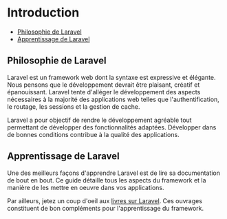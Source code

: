 # Introduction

- [Philosophie de Laravel](#laravel-philosophy)
- [Apprentissage de Laravel](#learning-laravel)

<a name="laravel-philosophy"></a>
## Philosophie de Laravel

Laravel est un framework web dont la syntaxe est expressive et élégante. Nous pensons que le développement devrait être plaisant, créatif et épanouissant. Laravel tente d'alléger le développement des aspects nécessaires à la majorité des  applications web telles que l'authentification, le routage, les sessions et la gestion de cache.

Laravel a pour objectif de rendre le développement agréable tout permettant de développer des fonctionnalités adaptées. Développer dans de bonnes conditions contribue à la qualité des applications.

<a name="learning-laravel"></a>
## Apprentissage de Laravel

Une des meilleurs façons d'apprendre Laravel est de lire sa documentation de bout en bout. Ce guide détaille tous les aspects du framework et la manière de les mettre en oeuvre dans vos applications.

Par ailleurs, jetez un coup d'oeil aux [livres sur Laravel](http://laravel.com/books). Ces ouvrages constituent de bon compléments pour l'apprentissage du framework.
